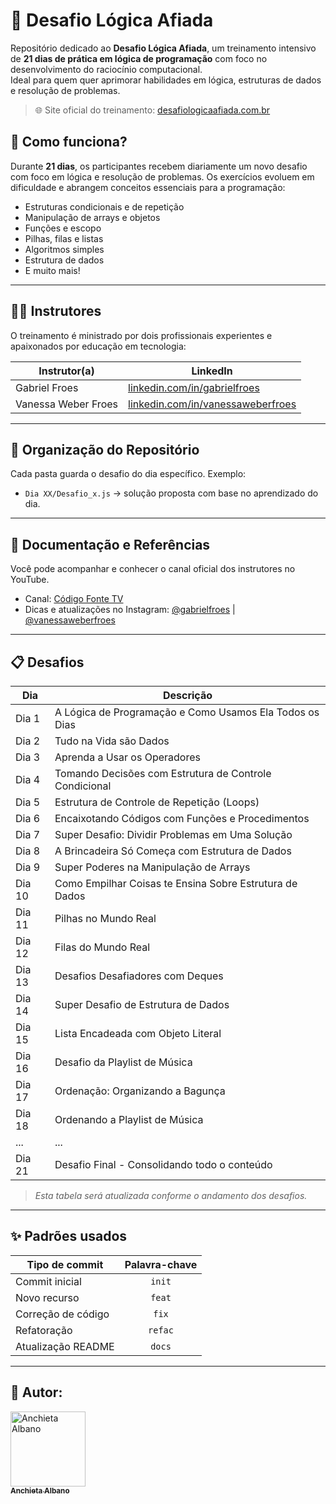 # 🧠 Desafio Lógica Afiada

Repositório dedicado ao **Desafio Lógica Afiada**, um treinamento intensivo de **21 dias de prática em lógica de programação** com foco no desenvolvimento do raciocínio computacional.  
Ideal para quem quer aprimorar habilidades em lógica, estruturas de dados e resolução de problemas.

> 🌐 Site oficial do treinamento: [desafiologicaafiada.com.br](https://desafiologicaafiada.com.br)

## 📅 Como funciona?

Durante **21 dias**, os participantes recebem diariamente um novo desafio com foco em lógica e resolução de problemas. Os exercícios evoluem em dificuldade e abrangem conceitos essenciais para a programação:

- Estruturas condicionais e de repetição
- Manipulação de arrays e objetos
- Funções e escopo
- Pilhas, filas e listas
- Algoritmos simples
- Estrutura de dados 
- E muito mais!

---

## 👨‍🏫 Instrutores

O treinamento é ministrado por dois profissionais experientes e apaixonados por educação em tecnologia:

| Instrutor(a) | LinkedIn |
| ------------ | -------- |
| Gabriel Froes | [linkedin.com/in/gabrielfroes](https://www.linkedin.com/in/gabrielfroes/) |
| Vanessa Weber Froes | [linkedin.com/in/vanessaweberfroes](https://www.linkedin.com/in/vanessaweberfroes/) |

---

## 📁 Organização do Repositório

Cada pasta guarda o desafio do dia específico. Exemplo:

- `Dia XX/Desafio_x.js` → solução proposta com base no aprendizado do dia.

---

## 📘 Documentação e Referências

Você pode acompanhar e conhecer o canal oficial dos instrutores no YouTube.

- Canal: [Código Fonte TV](https://www.youtube.com/c/CodigoFonteTV)
- Dicas e atualizações no Instagram: [@gabrielfroes](https://www.instagram.com/gabrielfroes/) | [@vanessaweberfroes](https://www.instagram.com/vanessaweberfroes/)

---

## 📋 Desafios

| Dia | Descrição |
|---- |----|
| Dia 1  | A Lógica de Programação e Como Usamos Ela Todos os Dias   |
| Dia 2  | Tudo na Vida são Dados                                    |
| Dia 3  | Aprenda a Usar os Operadores                              |
| Dia 4  | Tomando Decisões com Estrutura de Controle Condicional    |
| Dia 5  | Estrutura de Controle de Repetição (Loops)                |
| Dia 6  | Encaixotando Códigos com Funções e Procedimentos          |
| Dia 7  | Super Desafio: Dividir Problemas em Uma Solução           |
| Dia 8  | A Brincadeira Só Começa com Estrutura de Dados            |
| Dia 9  | Super Poderes na Manipulação de Arrays                    |
| Dia 10 | Como Empilhar Coisas te Ensina Sobre Estrutura de Dados   |
| Dia 11 | Pilhas no Mundo Real                                      |
| Dia 12 | Filas do Mundo Real                                       |
| Dia 13 | Desafios Desafiadores com Deques                          |
| Dia 14 | Super Desafio de Estrutura de Dados                       |
| Dia 15 | Lista Encadeada com Objeto Literal                        |
| Dia 16 | Desafio da Playlist de Música                             |
| Dia 17 | Ordenação: Organizando a Bagunça                          |
| Dia 18 | Ordenando a Playlist de Música                            |
| ...    | ...                                                       |
| Dia 21 | Desafio Final - Consolidando todo o conteúdo              |

> *Esta tabela será atualizada conforme o andamento dos desafios.*

---

## ✨ Padrões usados

| Tipo de commit     | Palavra-chave |
|--------------------|:-------------:|
| Commit inicial     | `init`        |
| Novo recurso       | `feat`        |
| Correção de código | `fix`         |
| Refatoração        | `refac`       |
| Atualização README | `docs`        |

---

## 🔷 Autor:

<div>
  <a href="https://github.com/Chiet4">
    <img src="https://avatars.githubusercontent.com/u/111232477?v=4" width="120px" alt="Anchieta Albano"/>
    <br />
    <sub><b>Anchieta Albano</b></sub>
  </a>
</div>
